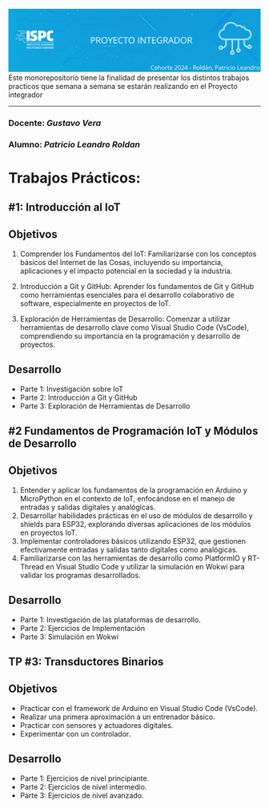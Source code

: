 ![Banner](/.rsc/img/banner.png)
Este monorepositorio tiene la finalidad de presentar los distintos trabajos practicos que semana a semana se estarán realizando en el Proyecto integrador    

---

### Docente: *Gustavo Vera*
### Alumno: *Patricio Leandro Roldan* 

# Trabajos Prácticos:
## #1: Introducción al IoT
## Objetivos
 1. Comprender los Fundamentos del IoT: Familiarizarse con los conceptos básicos del Internet de las Cosas, incluyendo su importancia, aplicaciones y el impacto potencial en la sociedad y la industria.

 2. Introducción a Git y GitHub: Aprender los fundamentos de Git y GitHub como herramientas esenciales para el desarrollo colaborativo de software, especialmente en proyectos de IoT.

 3. Exploración de Herramientas de Desarrollo: Comenzar a utilizar herramientas de desarrollo clave como Visual Studio Code (VsCode), comprendiendo su importancia en la programación y desarrollo de proyectos.  

## Desarrollo
- Parte 1: Investigación sobre IoT
- Parte 2: Introducción a Git y GitHub
- Parte 3: Exploración de Herramientas de Desarrollo

## #2 Fundamentos de Programación IoT y Módulos de Desarrollo
## Objetivos
1. Entender y aplicar los fundamentos de la programación en Arduino y MicroPython en el contexto de IoT, enfocándose en el manejo de entradas y salidas digitales y analógicas.
2. Desarrollar habilidades prácticas en el uso de módulos de desarrollo y shields para ESP32, explorando diversas aplicaciones de los módulos en proyectos IoT.
3. Implementar controladores básicos utilizando ESP32, que gestionen efectivamente entradas y salidas tanto digitales como
analógicas.
4. Familiarizarse con las herramientas de desarrollo como PlatformIO y RT-Thread en Visual Studio Code y utilizar la simulación en Wokwi para validar los programas desarrollados.

## Desarrollo
- Parte 1: Investigación de las plataformas de desarrollo.
- Parte 2: Ejercicios de Implementación
- Parte 3: Simulación en Wokwi


## TP #3: Transductores Binarios

## Objetivos
- Practicar con el framework de Arduino en Visual Studio Code (VsCode).
- Realizar una primera aproximación a un entrenador básico.
- Practicar con sensores y actuadores digitales.
- Experimentar con un controlador.
## Desarrollo  
- Parte 1: Ejercicios de nivel principiante.
- Parte 2: Ejercicios de nivel intermedio.
- Parte 3: Ejercicios de nivel avanzado.
